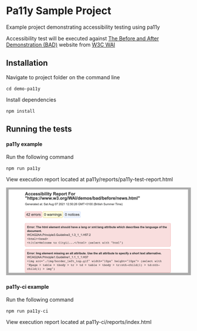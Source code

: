 # Pa11y Sample Project

Example project demonstrating accessibility testing using pa11y

Accessibility test will be executed against [The Before and After Demonstration (BAD)](https://www.w3.org/WAI/demos/bad/Overview.html) website from [W3C WAI](https://www.w3.org/WAI/)

## Installation

Navigate to project folder on the command line

    cd demo-pa11y

Install dependencies

    npm install 

## Running the tests

#### pa11y example
Run the following command

    npm run pa11y 

View execution report located at pa11y/reports/pa11y-test-report.html

![](docs/pa11y-report-example.png)

#### pa11y-ci example
Run the following command

    npm run pa11y-ci

View execution report located at pa11y-ci/reports/index.html

